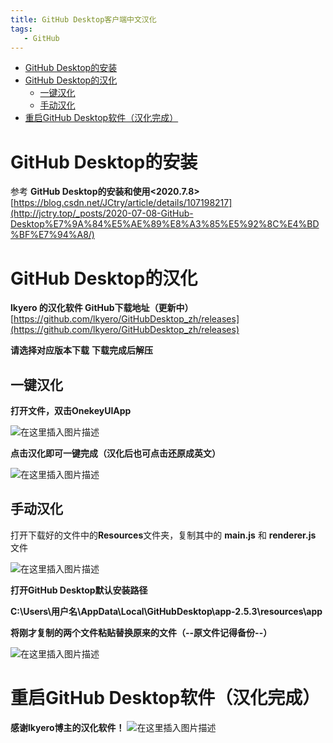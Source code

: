 ```yaml
---
title: GitHub Desktop客户端中文汉化
tags: 
   - GitHub
---
```


- [GitHub Desktop的安装](#github-desktop的安装)
- [GitHub Desktop的汉化](#github-desktop的汉化)
  - [一键汉化](#一键汉化)
  - [手动汉化](#手动汉化)
- [重启GitHub Desktop软件（汉化完成）](#重启github-desktop软件汉化完成)

# GitHub Desktop的安装

参考  **GitHub Desktop的安装和使用<2020.7.8>**
[https://blog.csdn.net/JCtry/article/details/107198217](http://jctry.top/_posts/2020-07-08-GitHub-Desktop%E7%9A%84%E5%AE%89%E8%A3%85%E5%92%8C%E4%BD%BF%E7%94%A8/)

# GitHub Desktop的汉化
**lkyero 的汉化软件 GitHub下载地址（更新中）**
[https://github.com/lkyero/GitHubDesktop_zh/releases](https://github.com/lkyero/GitHubDesktop_zh/releases)

**请选择对应版本下载**
**下载完成后解压**

## 一键汉化

**打开文件，双击OnekeyUIApp**

![在这里插入图片描述](https://img-blog.csdnimg.cn/20200708113533510.png?x-oss-process=image/watermark,type_ZmFuZ3poZW5naGVpdGk,shadow_10,text_aHR0cHM6Ly9ibG9nLmNzZG4ubmV0L0pDdHJ5,size_16,color_FFFFFF,t_70)

**点击汉化即可一键完成（汉化后也可点击还原成英文）**

![在这里插入图片描述](https://img-blog.csdnimg.cn/20200708113609632.png?x-oss-process=image/watermark,type_ZmFuZ3poZW5naGVpdGk,shadow_10,text_aHR0cHM6Ly9ibG9nLmNzZG4ubmV0L0pDdHJ5,size_16,color_FFFFFF,t_70)

## 手动汉化

打开下载好的文件中的**Resources**文件夹，复制其中的 **main.js** 和 **renderer.js** 文件

![在这里插入图片描述](https://img-blog.csdnimg.cn/20200708113936929.png?x-oss-process=image/watermark,type_ZmFuZ3poZW5naGVpdGk,shadow_10,text_aHR0cHM6Ly9ibG9nLmNzZG4ubmV0L0pDdHJ5,size_16,color_FFFFFF,t_70)

**打开GitHub Desktop默认安装路径**

**C:\Users\用户名\AppData\Local\GitHubDesktop\app-2.5.3\resources\app**

**将刚才复制的两个文件粘贴替换原来的文件（--原文件记得备份--）**

![在这里插入图片描述](https://img-blog.csdnimg.cn/20200708114250572.png?x-oss-process=image/watermark,type_ZmFuZ3poZW5naGVpdGk,shadow_10,text_aHR0cHM6Ly9ibG9nLmNzZG4ubmV0L0pDdHJ5,size_16,color_FFFFFF,t_70)

# 重启GitHub Desktop软件（汉化完成）
**感谢lkyero博主的汉化软件！**
![在这里插入图片描述](https://img-blog.csdnimg.cn/20200708114702126.png?x-oss-process=image/watermark,type_ZmFuZ3poZW5naGVpdGk,shadow_10,text_aHR0cHM6Ly9ibG9nLmNzZG4ubmV0L0pDdHJ5,size_16,color_FFFFFF,t_70)

